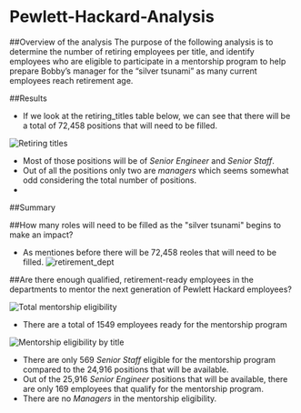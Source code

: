 # Pewlett-Hackard-Analysis

##Overview of the analysis
The purpose of the following analysis is to determine the number of retiring employees per title, and identify employees who are eligible to participate in a mentorship program to help prepare Bobby’s manager for the “silver tsunami” as many current employees reach retirement age.

##Results
- If we look at the retiring_titles table below, we can see that there will be a total of 72,458 positions that will need to be filled.

![Retiring titles](https://user-images.githubusercontent.com/104289098/174457250-c5a82f27-3cc5-4e72-b7cb-608d793b0a9d.png)

- Most of those positions will be of *Senior Engineer* and *Senior Staff*.  
- Out of all the positions only two are *managers* which seems somewhat odd considering the total number of positions.
- 

##Summary

##How many roles will need to be filled as the "silver tsunami" begins to make an impact?
- As mentiones before there will be 72,458 reoles that will need to be filled.
![retirement_dept](https://user-images.githubusercontent.com/104289098/174457241-e3767b22-a5f7-4628-aaa8-b86dede08fa4.png)


##Are there enough qualified, retirement-ready employees in the departments to mentor the next generation of Pewlett Hackard employees?

![Total mentorship eligibility](https://user-images.githubusercontent.com/104289098/174457160-e16e2934-d01c-4acc-8835-588e856be12f.png)

- There are a total of 1549 employees ready for the mentorship program 


![Mentorship eligibility by title](https://user-images.githubusercontent.com/104289098/174457221-9be3a0b9-9489-4226-b031-d59c17cfd28b.png)

- There are only 569 *Senior Staff* eligible for the mentorship program compared to the 24,916 positions that will be available.
- Out of the 25,916 *Senior Engineer* positions that will be available, there are only 169 employees that qualify  for the mentorship program.
- There are no *Managers* in the mentorship eligibility.
